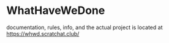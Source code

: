 # WhatHaveWeDone
documentation, rules, info, and the actual project is located at https://whwd.scratchat.club/
